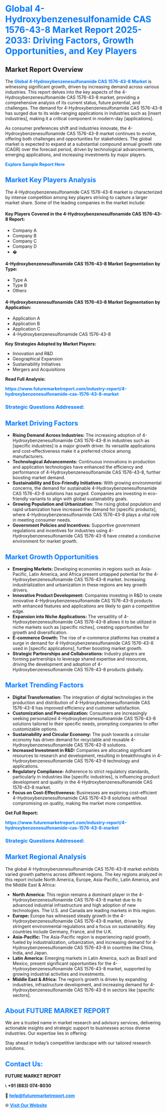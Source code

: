 <h1 style="color: #007BFF;">Global 4-Hydroxybenzenesulfonamide CAS 1576-43-8 Market Report 2025-2033: Driving Factors, Growth Opportunities, and Key Players</h1>

<section id="overview">
<h2>Market Report Overview</h2>
<p>The <a href="https://www.futuremarketreport.com/industry-report/4-hydroxybenzenesulfonamide-cas-1576-43-8-market" style="color: #007BFF; text-decoration: none;"><strong>Global 4-Hydroxybenzenesulfonamide CAS 1576-43-8 Market</strong></a> is witnessing significant growth, driven by increasing demand across various industries. This report delves into the key aspects of the 4-Hydroxybenzenesulfonamide CAS 1576-43-8 market, providing a comprehensive analysis of its current status, future potential, and challenges. The demand for 4-Hydroxybenzenesulfonamide CAS 1576-43-8 has surged due to its wide-ranging applications in industries such as [insert industries], making it a critical component in modern-day [applications].</p>
<p>As consumer preferences shift and industries innovate, the 4-Hydroxybenzenesulfonamide CAS 1576-43-8 market continues to evolve, offering both challenges and opportunities for stakeholders. The global market is expected to expand at a substantial compound annual growth rate (CAGR) over the forecast period, driven by technological advancements, emerging applications, and increasing investments by major players.</p>
</section>

<section id="overview">
<p><a href="https://www.futuremarketreport.com/request-sample/reportId=119177" style="color: #007BFF; text-decoration: none;"><strong>Explore Sample Report Here</strong></a></p>
</section>

<section id="key-players">
<h2 style="color: #007BFF;">Market Key Players Analysis</h2>
<p>The 4-Hydroxybenzenesulfonamide CAS 1576-43-8 market is characterized by intense competition among key players striving to capture a larger market share. Some of the leading companies in the market include:</p>
<h4>Key Players Covered in the 4-Hydroxybenzenesulfonamide CAS 1576-43-8 Report:</h4>
<ul><li>Company A</li><li>Company B</li><li>Company C</li><li>Company D</li><li>�</li></ul>
<h4>4-Hydroxybenzenesulfonamide CAS 1576-43-8 Market Segmentation by Type:</h4>
<ul><li>Type A</li><li>Type B</li><li>Others</li></ul>

<h4>4-Hydroxybenzenesulfonamide CAS 1576-43-8 Market Segmentation by Application:</h4>
<ul><li>Application A</li><li>Application B</li><li>Application C</li><li>4-Hydroxybenzenesulfonamide CAS 1576-43-8</li></ul>
<p><strong>Key Strategies Adopted by Market Players:</strong></p>
<ul>
<li>Innovation and R&D</li>
<li>Geographical Expansion</li>
<li>Sustainability Initiatives</li>
<li>Mergers and Acquisitions</li>
</ul>
</section>

<section>
<p><strong>Read Full Analysis: </strong></p><a href="https://www.futuremarketreport.com/industry-report/4-hydroxybenzenesulfonamide-cas-1576-43-8-market" style="color: #007BFF; text-decoration: none;"><strong>https://www.futuremarketreport.com/industry-report/4-hydroxybenzenesulfonamide-cas-1576-43-8-market</strong></a>
<h3 style="color: #007BFF;">Strategic Questions Addressed:</h3>
</section>

<section id="driving-factors">
<h2 style="color: #007BFF;">Market Driving Factors</h2>
<ul>
<li><strong>Rising Demand Across Industries:</strong> The increasing adoption of 4-Hydroxybenzenesulfonamide CAS 1576-43-8 in industries such as [specific industries] is a major growth driver. Its versatile applications and cost-effectiveness make it a preferred choice among manufacturers.</li>
<li><strong>Technological Advancements:</strong> Continuous innovations in production and application technologies have enhanced the efficiency and performance of 4-Hydroxybenzenesulfonamide CAS 1576-43-8, further boosting market demand.</li>
<li><strong>Sustainability and Eco-Friendly Initiatives:</strong> With growing environmental concerns, the demand for sustainable 4-Hydroxybenzenesulfonamide CAS 1576-43-8 solutions has surged. Companies are investing in eco-friendly variants to align with global sustainability goals.</li>
<li><strong>Growing Population and Urbanization:</strong> The rising global population and rapid urbanization have increased the demand for [specific products], where 4-Hydroxybenzenesulfonamide CAS 1576-43-8 plays a vital role in meeting consumer needs.</li>
<li><strong>Government Policies and Incentives:</strong> Supportive government regulations and incentives for industries using 4-Hydroxybenzenesulfonamide CAS 1576-43-8 have created a conducive environment for market growth.</li>
</ul>
</section>

<section id="growth-opportunities">
<h2 style="color: #007BFF;">Market Growth Opportunities</h2>
<ul>
<li><strong>Emerging Markets:</strong> Developing economies in regions such as Asia-Pacific, Latin America, and Africa present untapped potential for the 4-Hydroxybenzenesulfonamide CAS 1576-43-8 market. Increasing industrialization and urbanization in these regions are key growth drivers.</li>
<li><strong>Innovative Product Development:</strong> Companies investing in R&D to create innovative 4-Hydroxybenzenesulfonamide CAS 1576-43-8 products with enhanced features and applications are likely to gain a competitive edge.</li>
<li><strong>Expansion into Niche Applications:</strong> The versatility of 4-Hydroxybenzenesulfonamide CAS 1576-43-8 allows it to be utilized in niche markets such as [specific niches], creating opportunities for growth and diversification.</li>
<li><strong>E-commerce Growth:</strong> The rise of e-commerce platforms has created a surge in demand for 4-Hydroxybenzenesulfonamide CAS 1576-43-8 used in [specific applications], further boosting market growth.</li>
<li><strong>Strategic Partnerships and Collaborations:</strong> Industry players are forming partnerships to leverage shared expertise and resources, driving the development and adoption of 4-Hydroxybenzenesulfonamide CAS 1576-43-8 products globally.</li>
</ul>
</section>

<section id="trending-factors">
<h2 style="color: #007BFF;">Market Trending Factors</h2>
<ul>
<li><strong>Digital Transformation:</strong> The integration of digital technologies in the production and distribution of 4-Hydroxybenzenesulfonamide CAS 1576-43-8 has improved efficiency and customer satisfaction.</li>
<li><strong>Customization and Personalization:</strong> Consumers are increasingly seeking personalized 4-Hydroxybenzenesulfonamide CAS 1576-43-8 solutions tailored to their specific needs, prompting companies to offer customizable options.</li>
<li><strong>Sustainability and Circular Economy:</strong> The push towards a circular economy has driven demand for recyclable and reusable 4-Hydroxybenzenesulfonamide CAS 1576-43-8 solutions.</li>
<li><strong>Increased Investment in R&D:</strong> Companies are allocating significant resources to research and development, resulting in breakthroughs in 4-Hydroxybenzenesulfonamide CAS 1576-43-8 technology and applications.</li>
<li><strong>Regulatory Compliance:</strong> Adherence to strict regulatory standards, particularly in industries like [specific industries], is influencing product development and quality in the 4-Hydroxybenzenesulfonamide CAS 1576-43-8 market.</li>
<li><strong>Focus on Cost-Effectiveness:</strong> Businesses are exploring cost-efficient 4-Hydroxybenzenesulfonamide CAS 1576-43-8 solutions without compromising on quality, making the market more competitive.</li>
</ul>
</section>

<section>
<p><strong>Get Full Report: </strong></p><a href="https://www.futuremarketreport.com/industry-report/4-hydroxybenzenesulfonamide-cas-1576-43-8-market" style="color: #007BFF; text-decoration: none;"><strong>https://www.futuremarketreport.com/industry-report/4-hydroxybenzenesulfonamide-cas-1576-43-8-market</strong></a>
<h3 style="color: #007BFF;">Strategic Questions Addressed:</h3>
</section>


<section id="regional-analysis">
<h2 style="color: #007BFF;">Market Regional Analysis</h2>
<p>The global 4-Hydroxybenzenesulfonamide CAS 1576-43-8 market exhibits varied growth patterns across different regions. The key regions analyzed in this report include North America, Europe, Asia-Pacific, Latin America, and the Middle East & Africa:</p>
<ul>
<li><strong>North America:</strong> This region remains a dominant player in the 4-Hydroxybenzenesulfonamide CAS 1576-43-8 market due to its advanced industrial infrastructure and high adoption of new technologies. The U.S. and Canada are leading markets in this region.</li>
<li><strong>Europe:</strong> Europe has witnessed steady growth in the 4-Hydroxybenzenesulfonamide CAS 1576-43-8 market, driven by stringent environmental regulations and a focus on sustainability. Key countries include Germany, France, and the U.K.</li>
<li><strong>Asia-Pacific:</strong> The Asia-Pacific region is experiencing rapid growth, fueled by industrialization, urbanization, and increasing demand for 4-Hydroxybenzenesulfonamide CAS 1576-43-8 in countries like China, India, and Japan.</li>
<li><strong>Latin America:</strong> Emerging markets in Latin America, such as Brazil and Mexico, present significant opportunities for the 4-Hydroxybenzenesulfonamide CAS 1576-43-8 market, supported by growing industrial activities and investments.</li>
<li><strong>Middle East & Africa:</strong> The region’s growth is driven by expanding industries, infrastructure development, and increasing demand for 4-Hydroxybenzenesulfonamide CAS 1576-43-8 in sectors like [specific sectors].</li>
</ul>
</section>

<footer>
<h2 style="color: #007BFF;">About FUTURE MARKET REPORT</h2>
<p>We are a trusted name in market research and advisory services, delivering actionable insights and strategic support to businesses across diverse industries. Our expertise lies in offering:</p>

<p>Stay ahead in today’s competitive landscape with our tailored research solutions.</p>

<h2 style="color: #007BFF;">Contact Us:</h2>
<p><strong>FUTURE MARKET REPORT</strong></p>
<p>📞 <strong>+91 (883) 074-8030</strong></p>
<p>📧 <strong><a href="mailto:help@futuremarketreport.com" style="color: #007BFF;">help@futuremarketreport.com</a></strong></p>
<p>🌐 <strong><a href="https://www.futuremarketreport.com/" style="color: #007BFF;">Visit Our Website</a></strong></p>
</footer>